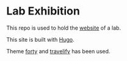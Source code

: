 # Lab Exhibition
This repo is used to hold the [website](http://www.bhcax.com) of a lab.  

This site is built with [Hugo](https://gohugo.io/).  

Theme [forty](https://themes.gohugo.io/forty/) and [travelify](https://themes.gohugo.io/hugo-travelify-theme/) has been used.
